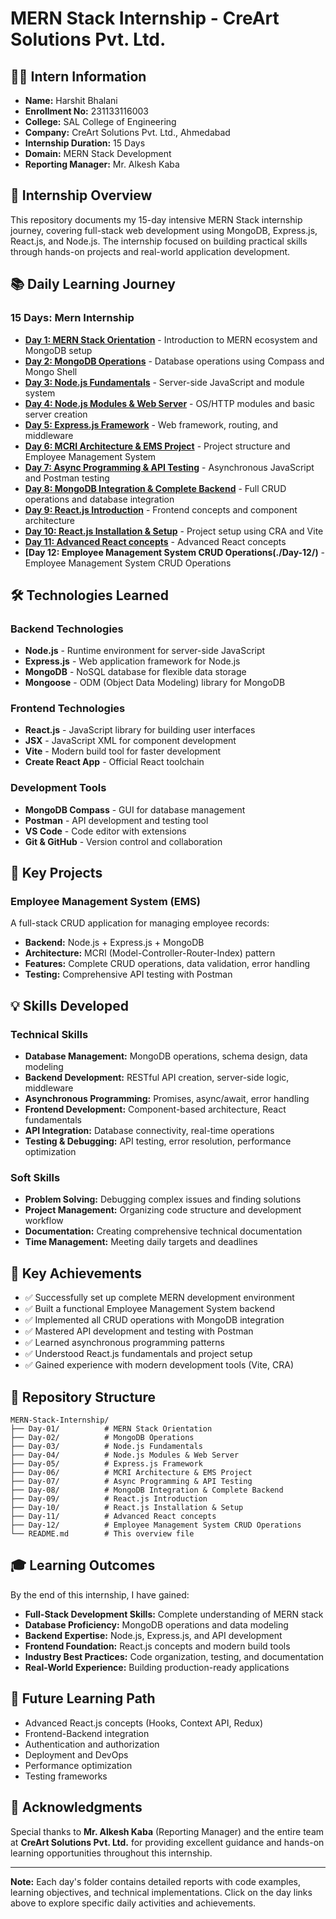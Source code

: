 # MERN Stack Internship - CreArt Solutions Pvt. Ltd.

## 👨‍💻 Intern Information
- **Name:** Harshit Bhalani
- **Enrollment No:** 231133116003
- **College:** SAL College of Engineering
- **Company:** CreArt Solutions Pvt. Ltd., Ahmedabad
- **Internship Duration:** 15 Days
- **Domain:** MERN Stack Development
- **Reporting Manager:** Mr. Alkesh Kaba

## 🎯 Internship Overview
This repository documents my 15-day intensive MERN Stack internship journey, covering full-stack web development using MongoDB, Express.js, React.js, and Node.js. The internship focused on building practical skills through hands-on projects and real-world application development.

## 📚 Daily Learning Journey

### 15 Days: Mern Internship
- **[Day 1: MERN Stack Orientation](./Day-01/)** - Introduction to MERN ecosystem and MongoDB setup
- **[Day 2: MongoDB Operations](./Day-02/)** - Database operations using Compass and Mongo Shell
- **[Day 3: Node.js Fundamentals](./Day-03/)** - Server-side JavaScript and module system
- **[Day 4: Node.js Modules & Web Server](./Day-04/)** - OS/HTTP modules and basic server creation
- **[Day 5: Express.js Framework](./Day-05/)** - Web framework, routing, and middleware
- **[Day 6: MCRI Architecture & EMS Project](./Day-06/)** - Project structure and Employee Management System
- **[Day 7: Async Programming & API Testing](./Day-07/)** - Asynchronous JavaScript and Postman testing
- **[Day 8: MongoDB Integration & Complete Backend](./Day-08/)** - Full CRUD operations and database integration
- **[Day 9: React.js Introduction](./Day-09/)** - Frontend concepts and component architecture
- **[Day 10: React.js Installation & Setup](./Day-10/)** - Project setup using CRA and Vite
- **[Day 11: Advanced React concepts](./Day-11/)** - Advanced React concepts
- **[Day 12: Employee Management System CRUD Operations(./Day-12/)** - Employee Management System CRUD Operations

## 🛠️ Technologies Learned

### Backend Technologies
- **Node.js** - Runtime environment for server-side JavaScript
- **Express.js** - Web application framework for Node.js
- **MongoDB** - NoSQL database for flexible data storage
- **Mongoose** - ODM (Object Data Modeling) library for MongoDB

### Frontend Technologies
- **React.js** - JavaScript library for building user interfaces
- **JSX** - JavaScript XML for component development
- **Vite** - Modern build tool for faster development
- **Create React App** - Official React toolchain

### Development Tools
- **MongoDB Compass** - GUI for database management
- **Postman** - API development and testing tool
- **VS Code** - Code editor with extensions
- **Git & GitHub** - Version control and collaboration

## 🚀 Key Projects

### Employee Management System (EMS)
A full-stack CRUD application for managing employee records:
- **Backend:** Node.js + Express.js + MongoDB
- **Architecture:** MCRI (Model-Controller-Router-Index) pattern
- **Features:** Complete CRUD operations, data validation, error handling
- **Testing:** Comprehensive API testing with Postman

## 💡 Skills Developed

### Technical Skills
- **Database Management:** MongoDB operations, schema design, data modeling
- **Backend Development:** RESTful API creation, server-side logic, middleware
- **Asynchronous Programming:** Promises, async/await, error handling
- **Frontend Development:** Component-based architecture, React fundamentals
- **API Integration:** Database connectivity, real-time operations
- **Testing & Debugging:** API testing, error resolution, performance optimization

### Soft Skills
- **Problem Solving:** Debugging complex issues and finding solutions
- **Project Management:** Organizing code structure and development workflow
- **Documentation:** Creating comprehensive technical documentation
- **Time Management:** Meeting daily targets and deadlines

## 🎯 Key Achievements

- ✅ Successfully set up complete MERN development environment
- ✅ Built a functional Employee Management System backend
- ✅ Implemented all CRUD operations with MongoDB integration
- ✅ Mastered API development and testing with Postman
- ✅ Learned asynchronous programming patterns
- ✅ Understood React.js fundamentals and project setup
- ✅ Gained experience with modern development tools (Vite, CRA)

## 🔗 Repository Structure

```
MERN-Stack-Internship/
├── Day-01/          # MERN Stack Orientation
├── Day-02/          # MongoDB Operations
├── Day-03/          # Node.js Fundamentals
├── Day-04/          # Node.js Modules & Web Server
├── Day-05/          # Express.js Framework
├── Day-06/          # MCRI Architecture & EMS Project
├── Day-07/          # Async Programming & API Testing
├── Day-08/          # MongoDB Integration & Complete Backend
├── Day-09/          # React.js Introduction
├── Day-10/          # React.js Installation & Setup
├── Day-11/          # Advanced React concepts
├── Day-12/          # Employee Management System CRUD Operations
└── README.md        # This overview file
```

## 🎓 Learning Outcomes

By the end of this internship, I have gained:
- **Full-Stack Development Skills:** Complete understanding of MERN stack
- **Database Proficiency:** MongoDB operations and data modeling
- **Backend Expertise:** Node.js, Express.js, and API development
- **Frontend Foundation:** React.js concepts and modern build tools
- **Industry Best Practices:** Code organization, testing, and documentation
- **Real-World Experience:** Building production-ready applications

## 🌟 Future Learning Path

- Advanced React.js concepts (Hooks, Context API, Redux)
- Frontend-Backend integration
- Authentication and authorization
- Deployment and DevOps
- Performance optimization
- Testing frameworks

## 🤝 Acknowledgments

Special thanks to **Mr. Alkesh Kaba** (Reporting Manager) and the entire team at **CreArt Solutions Pvt. Ltd.** for providing excellent guidance and hands-on learning opportunities throughout this internship.

---

**Note:** Each day's folder contains detailed reports with code examples, learning objectives, and technical implementations. Click on the day links above to explore specific daily activities and achievements.
